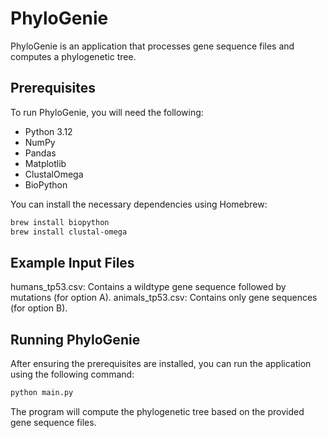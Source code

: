 # PhyloGenie

PhyloGenie is an application that processes gene sequence files and computes a phylogenetic tree.

## Prerequisites
To run PhyloGenie, you will need the following:

- Python 3.12
- NumPy
- Pandas
- Matplotlib
- ClustalOmega
- BioPython

You can install the necessary dependencies using Homebrew:

```bash
brew install biopython
brew install clustal-omega
```

## Example Input Files
humans_tp53.csv: Contains a wildtype gene sequence followed by mutations (for option A).
animals_tp53.csv: Contains only gene sequences (for option B).

## Running PhyloGenie
After ensuring the prerequisites are installed, you can run the application using the following command:

```bash
python main.py
```

The program will compute the phylogenetic tree based on the provided gene sequence files.
